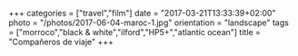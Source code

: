 +++
categories = ["travel","film"]
date = "2017-03-21T13:33:39+02:00"
photo = "/photos/2017-06-04-maroc-1.jpg"
orientation = "landscape"
tags = ["morroco","black & white","ilford","HP5+","atlantic ocean"]
title = "Compañeros de viaje"
+++

